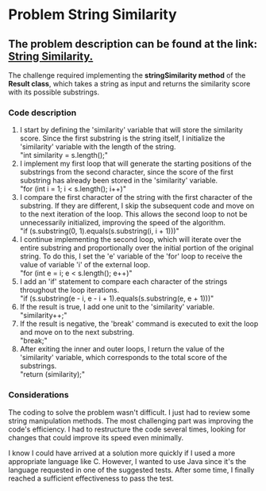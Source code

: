 # **Problem String Similarity**

## **The problem description can be found at the link: [String Similarity.](https://www.hackerrank.com/challenges/string-similarity/)**

The challenge required implementing the **stringSimilarity method** of the **Result class**, which takes a string as input and returns the similarity score with its possible substrings.

### **Code description**

1. I start by defining the 'similarity' variable that will store the similarity score. Since the first substring is the string itself, I initialize the 'similarity' variable with the length of the string.<br/>
"int similarity = s.length();"
2. I implement my first loop that will generate the starting positions of the substrings from the second character, since the score of the first substring has already been stored in the 'similarity' variable.<br/>
"for (int i = 1; i < s.length(); i++)"
3. I compare the first character of the string with the first character of the substring. If they are different, I skip the subsequent code and move on to the next iteration of the loop. This allows the second loop to not be unnecessarily initialized, improving the speed of the algorithm.<br/>
"if (s.substring(0, 1).equals(s.substring(i, i + 1)))"
4. I continue implementing the second loop, which will iterate over the entire substring and proportionally over the initial portion of the original string. To do this, I set the 'e' variable of the 'for' loop to receive the value of variable 'i' of the external loop.<br/>
"for (int e = i; e < s.length(); e++)"
5. I add an 'if' statement to compare each character of the strings throughout the loop iterations.<br/>
"if (s.substring(e - i, e - i + 1).equals(s.substring(e, e + 1)))"
6. If the result is true, I add one unit to the 'similarity' variable.<br/>
"similarity++;"
7. If the result is negative, the 'break' command is executed to exit the loop and move on to the next substring.<br/>
"break;"
8. After exiting the inner and outer loops, I return the value of the 'similarity' variable, which corresponds to the total score of the substrings.<br/>
"return (similarity);"

### **Considerations**

The coding to solve the problem wasn't difficult. I just had to review some string manipulation methods. The most challenging part was improving the code's efficiency. I had to restructure the code several times, looking for changes that could improve its speed even minimally.

I know I could have arrived at a solution more quickly if I used a more appropriate language like C. However, I wanted to use Java since it's the language requested in one of the suggested tests. After some time, I finally reached a sufficient effectiveness to pass the test.
